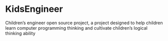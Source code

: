 # KidsEngineer
Children’s engineer open source project, a project designed to help children learn computer programming thinking and cultivate children’s logical thinking ability
